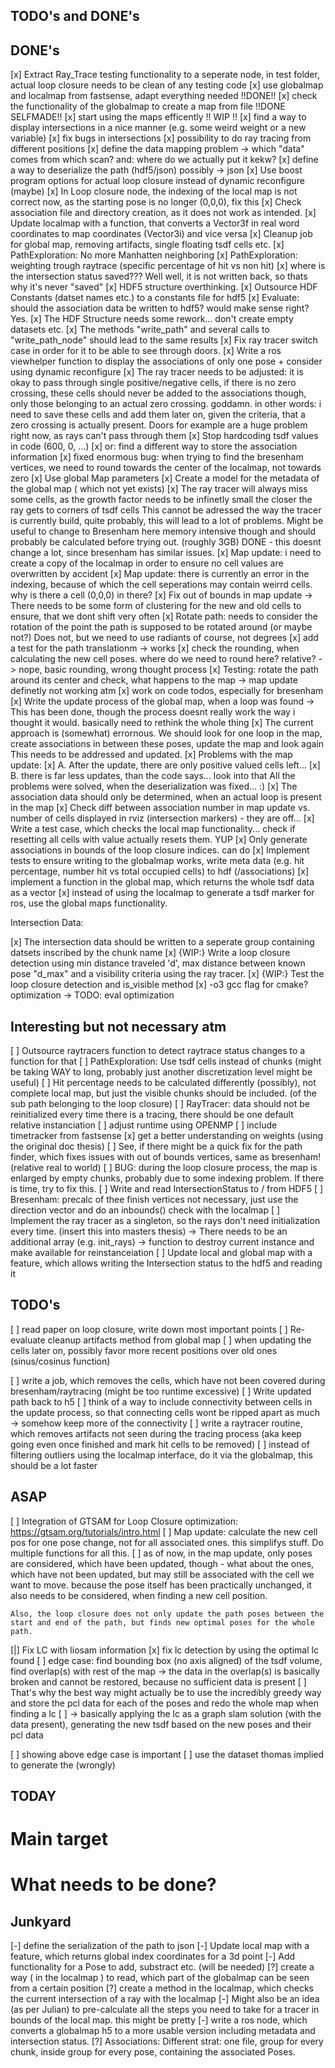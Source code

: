 ## TODO's and DONE's ##

## DONE's ##

[x] Extract Ray_Trace testing functionality to a seperate node, in test folder, actual loop closure needs to be clean of any testing code
[x] use globalmap and localmap from fastsense, adapt everything needed  !!DONE!!
[x] check the functionality of the globalmap to create a map from file  !!DONE SELFMADE!!
[x] start using the maps efficently !! WIP !!
[x] find a way to display intersections in a nice manner (e.g. some weird weight or a new variable)
[x] fix bugs in intersections
[x] possibility to do ray tracing from different positions
[x] define the data mapping problem -> which "data" comes from which scan? and: where do we actually put it kekw?
[x] define a way to deserialize the path (hdf5/json) possibly -> json
[x] Use boost program options for actual loop closure instead of dynamic reconfigure (maybe)
[x] In Loop closure node, the indexing of the local map is not correct now, as the starting pose is no longer (0,0,0), fix this
[x] Check association file and directory creation, as it does not work as intended.
[x] Update localmap with a function, that converts a Vector3f in real word coordinates to map coordinates (Vector3i) and vice versa
[x] Cleanup job for global map, removing artifacts, single floating tsdf cells etc.
[x] PathExploration: No more Manhatten neighboring
[x] PathExploration: weighting trough raytrace (specific percentage of hit vs non hit)
[x] where is the intersection status saved??? Well well, it is not written back, so thats why it's never "saved"
[x] HDF5 structure overthinking.
[x] Outsource HDF Constants (datset names etc.) to a constants file for hdf5
[x] Evaluate: should the association data be written to hdf5? would make sense right? Yes.
[x] The HDF Structure needs some rework... don't create empty datasets etc.
[x] The methods "write_path" and several calls to "write_path_node" should lead to the same results
[x] Fix ray tracer switch case in order for it to be able to see through doors.
[x] Write a ros viewhelper function to display the associations of only one pose + consider using dynamic reconfigure
[x] The ray tracer needs to be adjusted: it is okay to pass through single positive/negative cells, if there is no zero crossing, these
    cells should never be added to the associations though, only those belonging to an actual zero crossing. goddamn. in other words:
    i need to save these cells and add them later on, given the criteria, that a zero crossing is actually present.
    Doors for example are a huge problem right now, as rays can't pass through them
[x] Stop hardcoding tsdf values in code (600, 0, ...)
[x] or: find a different way to store the association information
[x] fixed enormous bug: when trying to find the bresenham vertices, we need to round towards the center of the localmap, not towards zero
[x] Use global Map parameters
[x] Create a model for the metadata of the global map ( which not yet exists)
[x] The ray tracer will always miss some cells, as the growth factor needs to be infinetly small the closer the ray gets to corners of tsdf cells
    This cannot be adressed the way the tracer is currently build, quite probably, this will lead to a lot of problems. Might be useful to change to Bresenham here
    memory intensive though and should probably be calculated before trying out. (roughly 3GB)
    DONE - this doesnt change a lot, since bresenham has similar issues.
[x] Map update: i need to create a copy of the localmap in order to ensure no cell values are overwritten by accident
[x] Map update: there is currently an error in the indexing, because of which the cell seperations may contain weirrd cells. why is there a cell (0,0,0) in there?
[x] Fix out of bounds in map update
    -> There needs to be some form of clustering for the new and old cells to ensure, that we dont shift very often
[x] Rotate path: needs to consider the rotation of the point the path is supposed to be rotated around (or maybe not?)
    Does not, but we need to use radiants of course, not degrees
[x] add a test for the path translationm -> works
[x] check the rounding, when calculating the new cell poses. where do we need to round here? relative?
    -> nope, basic rounding, wrong thought process
[x] Testing: rotate the path around its center and check, what happens to the map -> map update definetly not working atm
[x] work on code todos, especially for bresenham
[x] Write the update process of the global map, when a loop was found
    -> This has been done, though the process doesnt really work the way i thought it would. basically need to rethink the whole thing
[x] The current approach is (somewhat) errornous. We should look for one loop in the map, create associations in between these poses, update the map and look again
    This needs to be addressed and updated.
[x] Problems with the map update: 
[x] A. After the update, there are only positive valued cells left...
[x] B. there is far less updates, than the code says... look into that
    All the problems were solved, when the deserialization was fixed... :)
[x] The association data should only be determined, when an actual loop is present in the map
[x] Check diff between association number in map update vs. number of cells displayed in rviz (intersection markers) - they are off...
[x] Write a test case, which checks the local map functionality... check if resetting all cells with value actually resets them. YUP
[x] Only generate associations in bounds of the loop closure indices. can do
[x] Implement tests to ensure writing to the globalmap works, write meta data (e.g. hit percentage, number hit vs total occupied cells)
    to hdf (/associations)
[x] implement a function in the global map, which returns the whole tsdf data as a vector
[x] instead of using the localmap to generate a tsdf marker for ros, use the global maps functionality.

Intersection Data:

[x] The intersection data should be written to a seperate group containing datsets inscribed by the chunk name
[x] {WIP:} Write a loop closure detection using min distance traveled 'd', max distance between known pose "d_max" and a visibility criteria using the ray tracer.
[x] {WIP:} Test the loop closure detection and is_visible method
[x] -o3 gcc flag for cmake? optimization -> TODO: eval optimization

## Interesting but not necessary atm ##

[ ] Outsource raytracers function to detect raytrace status changes to a function for that
[ ] PathExploration: Use tsdf cells instead of chunks (might be taking WAY to long, probably just another discretization level might be useful)
[ ] Hit percentage needs to be calculated differently (possibly), not complete local map, but just the visible chunks should be included. (of the sub path belonging to the loop closure)
[ ] RayTracer: data should not be reinitialized every time there is a tracing, there should be one default relative instanciation
[ ] adjust runtime using OPENMP
[ ] include timetracker from fastsense
[x] get a better understanding on weights (using the original doc thesis)
[ ] See, if there might be a quick fix for the path finder, which fixes issues with out of bounds vertices, same as bresenham! (relative real to world)
[ ] BUG: during the loop closure process, the map is enlarged by empty chunks, probably due to some indexing problem. If there is time, try to fix this.
[ ] Write and read IntersectionStatus to / from HDF5
[ ] Bresenham: precalc of thee finish vertices not necessary, just use the direction vector and do an inbounds() check with the localmap
[ ] Implement the ray tracer as a singleton, so the rays don't need initialization every time. (insert this into masters thesis)
    -> There needs to be an additional array (e.g. init_rays)
    -> function to destroy current instance and make available for reinstanceiation
[ ] Update local and global map with a feature, which allows writing the Intersection status to the hdf5 and reading it

## TODO's ##

[ ] read paper on loop closure, write down most important points
[ ] Re-evaluate cleanup artifacts method from global map
[ ] when updating the cells later on, possibly favor more recent positions over old ones (sinus/cosinus function)

[ ] write a job, which removes the cells, which have not been covered during bresenham/raytracing (might be too runtime excessive)
[ ] Write updated path back to h5
[ ] think of a way to include connectivity between cells in the update process, so that connecting cells wont be ripped apart as much
    -> somehow keep more of the connectivity
[ ] write a raytracer routine, which removes artifacts not seen during the tracing process (aka keep going even once finished and mark hit cells to be
    removed)
[ ] instead of filtering outliers using the localmap interface, do it via the globalmap, this should be a lot faster

## ASAP ##
[ ] Integration of GTSAM for Loop Closure optimization: https://gtsam.org/tutorials/intro.html
[ ] Map update: calculate the new cell pos for one pose change, not for all associated ones. this simplifys stuff. Do multiple functions for all this.
[ ] as of now, in the map update, only poses are considered, which have been updated, though - what about the ones, which have not been updated, but
    may still be associated with the cell we want to move. because the pose itself has been practically unchanged, it also needs to be considered, when finding a new cell position.


    Also, the loop closure does not only update the path poses between the start and end of the path, but finds new optimal poses for the whole path.

[|] Fix LC with liosam information
[x] fix lc detection by using the optimal lc found
[ ] edge case: find bounding box (no axis aligned) of the tsdf volume, find overlap(s) with rest of the map
    -> the data in the overlap(s) is basically broken and cannot be restored, because no sufficient data is present
[ ] That's why the best way might actually be to use the incredibly greedy way and store the pcl data for each of the poses and redo the whole map when finding a lc
[ ] -> basically applying the lc as a graph slam solution (with the data present), generating the new tsdf based on the new poses and their pcl data


[ ] showing above edge case is important
[ ] use the dataset thomas implied to generate the (wrongly)



## TODAY ##

# Main target #

# What needs to be done? #



## Junkyard ##

[-] define the serialization of the path to json
[-] Update local map with a feature, which returns global index coordinates for a 3d point
[-] Add functionality for a Pose to add, substract etc. (will be needed) 
[?] create a way ( in the localmap ) to read, which part of the globalmap can be seen from a certain position
[?] create a method in the localmap, which checks the current intersection of a ray with the localmap
[-] Might also be an idea (as per Julian) to pre-calculate all the steps you need to take for a tracer in bounds of the local map. this might be pretty 
[-] write a ros node, which converts a globalmap h5 to a more usable version including metadata and intersection status.
[?] Associations: Different strat: one file, group for every chunk, inside group for every pose, containing the associated Poses.